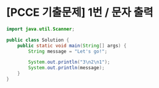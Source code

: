 # [PCCE 기출문제] 1번 / 문자 출력

```java
import java.util.Scanner;

public class Solution {
    public static void main(String[] args) {
        String message = "Let's go!";

        System.out.println("3\n2\n1");
        System.out.println(message);
    }
}
```

